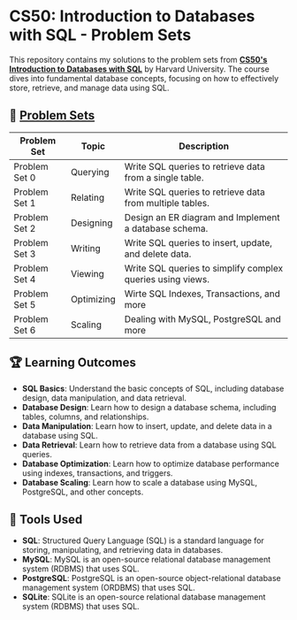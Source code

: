 # CS50: Introduction to Databases with SQL - Problem Sets

This repository contains my solutions to the problem sets from [**CS50's Introduction to Databases with SQL**](https://cs50.harvard.edu/sql/2024/) by Harvard University. The course dives into fundamental database concepts, focusing on how to effectively store, retrieve, and manage data using SQL.

## 📂 [Problem Sets](https://cs50.harvard.edu/sql/2024/psets/)

| Problem Set   | Topic      | Description                                                |
| ------------- | ---------- | ---------------------------------------------------------- |
| Problem Set 0 | Querying   | Write SQL queries to retrieve data from a single table.    |
| Problem Set 1 | Relating   | Write SQL queries to retrieve data from multiple tables.   |
| Problem Set 2 | Designing  | Design an ER diagram and Implement a database schema.      |
| Problem Set 3 | Writing    | Write SQL queries to insert, update, and delete data.      |
| Problem Set 4 | Viewing    | Write SQL queries to simplify complex queries using views. |
| Problem Set 5 | Optimizing | Wirte SQL Indexes, Transactions, and more                  |
| Problem Set 6 | Scaling    | Dealing with MySQL, PostgreSQL and more                    |

## 🏆 Learning Outcomes

- **SQL Basics**: Understand the basic concepts of SQL, including database design, data manipulation, and data retrieval.
- **Database Design**: Learn how to design a database schema, including tables, columns, and relationships.
- **Data Manipulation**: Learn how to insert, update, and delete data in a database using SQL.
- **Data Retrieval**: Learn how to retrieve data from a database using SQL queries.
- **Database Optimization**: Learn how to optimize database performance using indexes, transactions, and triggers.
- **Database Scaling**: Learn how to scale a database using MySQL, PostgreSQL, and other concepts.

## 🚀 Tools Used

- **SQL**: Structured Query Language (SQL) is a standard language for storing, manipulating, and retrieving data in databases.
- **MySQL**: MySQL is an open-source relational database management system (RDBMS) that uses SQL.
- **PostgreSQL**: PostgreSQL is an open-source object-relational database management system (ORDBMS) that uses SQL.
- **SQLite**: SQLite is an open-source relational database management system (RDBMS) that uses SQL.
